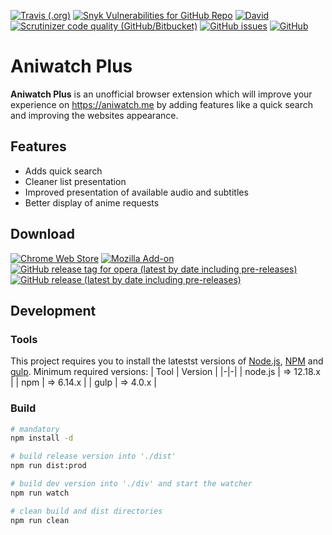 [![Travis (.org)](https://img.shields.io/travis/serraniel/aniwatchplus?style=flat-square)](https://travis-ci.org/github/Serraniel/AniwatchPlus)
[![Snyk Vulnerabilities for GitHub Repo](https://img.shields.io/snyk/vulnerabilities/github/serraniel/aniwatchplus?style=flat-square)](https://snyk.io/test/github/Serraniel/AniwatchPlus?targetFile=package.json)
[![David](https://img.shields.io/david/serraniel/AniwatchPlus?style=flat-square)](https://david-dm.org/serraniel/aniwatchplus)
[![Scrutinizer code quality (GitHub/Bitbucket)](https://img.shields.io/scrutinizer/quality/g/serraniel/aniwatchplus?style=flat-square)](https://scrutinizer-ci.com/g/Serraniel/AniwatchPlus/)
[![GitHub issues](https://img.shields.io/github/issues/serraniel/aniwatchplus?style=flat-square)](https://github.com/Serraniel/AniwatchPlus/issues)
[![GitHub](https://img.shields.io/github/license/serraniel/aniwatchplus?style=flat-square)](https://github.com/Serraniel/AniwatchPlus/blob/develop/LICENSE)


# Aniwatch Plus
**Aniwatch Plus** is an unofficial browser extension which will improve your experience on https://aniwatch.me by adding features like a quick search and improving the websites appearance.

## Features
* Adds quick search
* Cleaner list presentation
* Improved presentation of available audio and subtitles
* Better display of anime requests 

## Download
[![Chrome Web Store](https://img.shields.io/chrome-web-store/v/hgniihpjiioldkafogebpkbaiflmpimb?label=Google%20Chrome&logo=Google%20Chrome&style=flat-square)](https://chrome.google.com/webstore/detail/aniwatch-plus/hgniihpjiioldkafogebpkbaiflmpimb?hl=de)
[![Mozilla Add-on](https://img.shields.io/amo/v/aniwatch-plus?label=Mozilla%20Firefox&logo=Firefox&style=flat-square)](https://addons.mozilla.org/de/firefox/addon/aniwatch-plus/?utm_source=addons.mozilla.org&utm_medium=referral&utm_content=search)
[![GitHub release tag for opera (latest by date including pre-releases)](https://img.shields.io/github/v/release/serraniel/aniwatchplus?include_prereleases&label=Opera&logo=Opera&logoColor=red&style=flat-square)](https://addons.opera.com/de/extensions/details/aniwatch-plus/)
[![GitHub release (latest by date including pre-releases)](https://img.shields.io/github/v/release/serraniel/aniwatchplus?include_prereleases&label=Download%20manually&logo=Github&style=flat-square)](https://github.com/Serraniel/AniwatchPlus/releases)

## Development
### Tools
This project requires you to install the latestst versions of [Node.js](https://nodejs.org/en/download/), [NPM](https://nodejs.org/en/download/) and [gulp](https://www.npmjs.com/package/gulp).
Minimum required versions:
| Tool | Version |
|-|-|
| node.js | => 12.18.x |
| npm | => 6.14.x |
| gulp | => 4.0.x |


### Build
```sh
# mandatory
npm install -d

# build release version into './dist'
npm run dist:prod

# build dev version into './div' and start the watcher
npm run watch

# clean build and dist directories
npm run clean
```
